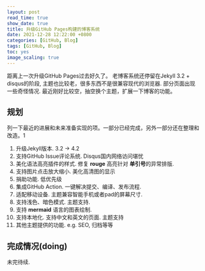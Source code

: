 ```yaml
---
layout: post
read_time: true
show_date: true
title: 升级GitHub Pages构建的博客系统
date: 2021-12-28 12:22:00 +0800
categories: [GitHub, Blog]
tags: [GitHub, Blog]
toc: yes
image_scaling: true
---
```


距离上一次升级GitHub Pages过去好久了。 老博客系统还停留在Jekyll 3.2 + disqus的阶段, 主题也比较老，很多东西不是很兼容现代的浏览器. 部分页面出现一些奇怪情况.
最近刚好比较空，抽空换个主题，扩展一下博客的功能。

## 规划

列一下最近的进展和未来准备实现的项。一部分已经完成，另外一部分还在整理和改造。1

 1. 升级Jekyll版本. 3.2 -> 4.2
 2. 支持GitHub Issue评论系统. Disqus国内网络访问堪忧
 3. 美化语法高亮插件的样式. 修复 **rouge** 高亮针对 **单引号**的异常排版. 
 4. 支持图片点击放大缩小. 美化高清图的显示
 5. 捐助功能. 低优先级
 6. 集成GitHub Action. 一键解决提交、编译、发布流程.
 7. 适配移动设备. 主题兼容智能手机或者pad的屏幕尺寸. 
 8. 支持浅色、暗色模式. 主题支持.
 9. 支持 **mermaid** 语言的图表绘制.
 10. 支持本地化. 支持中文和英文的页面. 主题支持
 11. 其他主题提供的功能. e.g. SEO, 归档等等


## 完成情况(doing)

未完待续. 